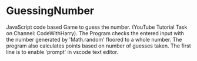 # GuessingNumber
JavaScript code based Game to guess the number. (YouTube Tutorial Task on Channel: CodeWithHarry).
The Program checks the entered input with the number generated by 'Math.random' floored to a whole number.
The program also calculates points based on number of guesses taken.
The first line is to enable 'prompt' in vscode text editor.
